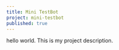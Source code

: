 ```yaml
---
title: Mini TestBot
project: mini-testbot
published: true
---
```


hello world. This is my project description.
